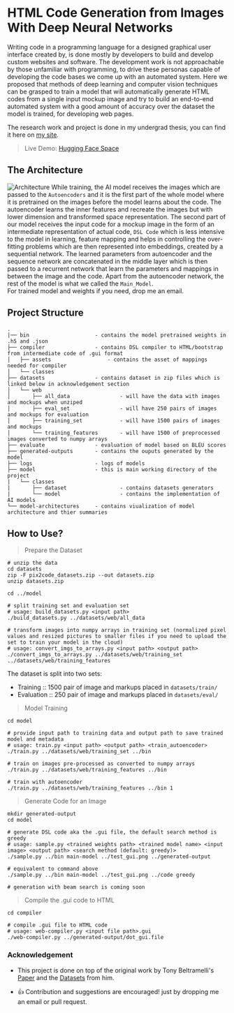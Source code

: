 # HTML Code Generation from Images With Deep Neural Networks

Writing code in a programming language for a designed graphical user interface created by, is done mostly by developers to build and develop custom websites and software. The development work is not approachable by those unfamiliar with programming, to drive these personas capable of developing the code bases we come up with an automated system. Here we proposed that methods of deep learning and computer vision techniques can be grasped to train a model that will automatically generate HTML codes from a single input mockup image and try to build an end-to-end automated system with a good amount of accuracy over the dataset the model is trained, for developing web pages.

The research work and project is done in my undergrad thesis, you can find it here on [my site](https://taneemishere.github.io/projects/project-one.html).

> Live Demo: [Hugging Face Space](https://huggingface.co/spaces/taneemishere/html-code-generation-from-images-with-deep-neural-networks)

## The Architecture

![Architecture](https://raw.githubusercontent.com/taneemishere/html-code-generation-from-images-with-deep-neural-networks/main/resources-for-md/model-architecture.png)
While training, the AI model receives the images which are passed to the ```Autoencoders``` and it is the first part of the whole model where it is pretrained on the images before the model learns about the code. The autoencoder learns the inner features and recreate the images but with lower dimension and transformed space representation. The second part of our model receives the input code for a mockup image in the form of an intermediate representation of actual code, ```DSL Code``` which is less intensive to the model in learning, feature mapping and helps in controlling the over-fitting problems which are then represented into embeddings, created by a sequential network. The learned parameters from autoencoder and the sequence network are concatenated in the middle layer which is then passed to a recurrent network that learn the parameters and mappings in between the image and the code. Apart from the autoencoder network, the rest of the model is what we called the ```Main_Model```.
<br>For trained model and weights if you need, drop me an email.

## Project Structure

```
.
|── bin                     - contains the model pretrained weights in .h5 and .json 
├── compiler                - contains DSL compiler to HTML/bootstrap from intermediate code of .gui format
│   ├── assets                  - contains the asset of mappings needed for compiler
│   └── classes
├── datasets                - contains dataset in zip files which is linked below in acknowledgement section
│   └── web                     
│       ├── all_data                - will have the data with images and mockups when unziped
│       ├── eval_set                - will have 250 pairs of images and mockups for evaluation
│       ├── training_set            - will have 1500 pairs of images and mockups
│       └── training_features       - will have 1500 of preprocessed images converted to numpy arrays
├── evaluate                - evaluation of model based on BLEU scores
├── generated-outputs       - contains the ouputs generated by the model
├── logs                    - logs of models
├── model                   - this is main working directory of the project 
|   └── classes
|       ├── dataset                 - contains datasets generators
|       └── model                   - contains the implementation of AI models
└── model-architectures     - contains viualization of model architecture and thier summaries 

```

## How to Use?

> Prepare the Dataset

```
# unzip the data
cd datasets
zip -F pix2code_datasets.zip --out datasets.zip
unzip datasets.zip

cd ../model

# split training set and evaluation set 
# usage: build_datasets.py <input path> 
./build_datasets.py ../datasets/web/all_data

# transform images into numpy arrays in training set (normalized pixel values and resized pictures to smaller files if you need to upload the set to train your model in the cloud)
# usage: convert_imgs_to_arrays.py <input path> <output path>
./convert_imgs_to_arrays.py ../datasets/web/training_set ../datasets/web/training_features
```

The dataset is split into two sets:

- Training :: 1500 pair of image and markups placed in ```datasets/train/```
- Evaluation :: 250 pair of image and markups placed in ```datasets/eval/```

> Model Training

```
cd model

# provide input path to training data and output path to save trained model and metadata
# usage: train.py <input path> <output path> <train_autoencoder>
./train.py ../datasets/web/training_set ../bin

# train on images pre-processed as converted to numpy arrays
./train.py ../datasets/web/training_features ../bin

# train with autoencoder
./train.py ../datasets/web/training_features ../bin 1
```

> Generate Code for an Image

```
mkdir generated-output
cd model

# generate DSL code aka the .gui file, the default search method is greedy
# usage: sample.py <trained weights path> <trained model name> <input image> <output path> <search method (default: greedy)>
./sample.py ../bin main-model ../test_gui.png ../generated-output

# equivalent to command above
./sample.py ../bin main-model ../test_gui.png ../code greedy

# generation with beam search is coming soon
```

> Compile the .gui code to HTML

```
cd compiler

# compile .gui file to HTML code
# usage: web-compiler.py <input file path>.gui
./web-compiler.py ../generated-output/dot_gui.file
```

### Acknowledgement

- This project is done on top of the original work by Tony Beltramelli's [Paper](https://arxiv.org/pdf/1705.07962.pdf) and the [Datasets](https://github.com/tonybeltramelli/pix2code/tree/master/datasets) from him.

- 👍 Contribution and suggestions are encouraged! just by dropping me an email or pull request.
